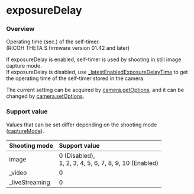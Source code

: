 # exposureDelay

### Overview

Operating time (sec.) of the self-timer.   
(RICOH THETA S firmware version 01.42 and later)

If exposureDelay is enabled, self-timer is used by shooting in still image capture mode.  
If exposureDelay is disabled, use [\_latestEnabledExposureDelayTime](_latest_enabled_exposure_delay_time.md) to get the operating time of the self-timer stored in the camera.

The current setting can be acquired by [camera.getOptions](../commands/camera.get_options.md), and it can be changed by [camera.setOptions](../commands/camera.set_options.md).

### Support value

Values that can be set differ depending on the shooting mode ([captureMode](capture_mode.md)).

| Shooting mode | Support value |
|:--|:--|
| image | 0 (Disabled),<br>1, 2, 3, 4, 5, 6, 7, 8, 9, 10 (Enabled) |
| \_video | 0 |
| \_liveStreaming | 0 |
